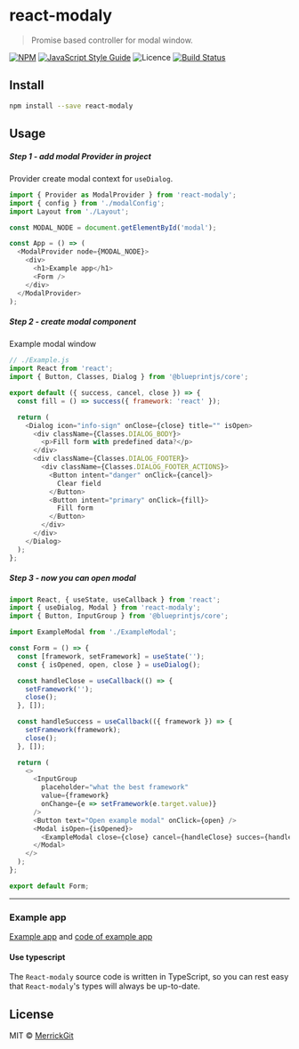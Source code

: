 # react-modaly

> Promise based controller for modal window.

[![NPM](https://img.shields.io/npm/v/react-modaly.svg)](https://www.npmjs.com/package/react-modaly)
[![JavaScript Style Guide](https://img.shields.io/badge/code_style-standard-brightgreen.svg)](https://standardjs.com)
![Licence](https://img.shields.io/npm/l/react-modaly)
[![Build Status](https://travis-ci.org/MerrickGit/react-modaly.svg?branch=master)](https://travis-ci.org/MerrickGit/react-modaly)

## Install

```bash
npm install --save react-modaly
```

## Usage

##### Step 1 - add modal Provider in project

Provider create modal context for `useDialog`.

```js
import { Provider as ModalProvider } from 'react-modaly';
import { config } from './modalConfig';
import Layout from './Layout';

const MODAL_NODE = document.getElementById('modal');

const App = () => (
  <ModalProvider node={MODAL_NODE}>
    <div>
      <h1>Example app</h1>
      <Form />
    </div>
  </ModalProvider>
);
```

##### Step 2 - create modal component

Example modal window

```js
// ./Example.js
import React from 'react';
import { Button, Classes, Dialog } from '@blueprintjs/core';

export default ({ success, cancel, close }) => {
  const fill = () => success({ framework: 'react' });

  return (
    <Dialog icon="info-sign" onClose={close} title="" isOpen>
      <div className={Classes.DIALOG_BODY}>
        <p>Fill form with predefined data?</p>
      </div>
      <div className={Classes.DIALOG_FOOTER}>
        <div className={Classes.DIALOG_FOOTER_ACTIONS}>
          <Button intent="danger" onClick={cancel}>
            Clear field
          </Button>
          <Button intent="primary" onClick={fill}>
            Fill form
          </Button>
        </div>
      </div>
    </Dialog>
  );
};
```

##### Step 3 - now you can open modal

```js
import React, { useState, useCallback } from 'react';
import { useDialog, Modal } from 'react-modaly';
import { Button, InputGroup } from '@blueprintjs/core';

import ExampleModal from './ExampleModal';

const Form = () => {
  const [framework, setFramework] = useState('');
  const { isOpened, open, close } = useDialog();

  const handleClose = useCallback(() => {
    setFramework('');
    close();
  }, []);

  const handleSuccess = useCallback(({ framework }) => {
    setFramework(framework);
    close();
  }, []);

  return (
    <>
      <InputGroup
        placeholder="what the best framework"
        value={framework}
        onChange={e => setFramework(e.target.value)}
      />
      <Button text="Open example modal" onClick={open} />
      <Modal isOpen={isOpened}>
        <ExampleModal close={close} cancel={handleClose} succes={handleSuccess} />
      </Modal>
    </>
  );
};

export default Form;
```

---

### Example app

[Example app](https://merrickgit.github.io/react-modaly/) and [code of example app](https://github.com/MerrickGit/react-modaly/tree/master/example)

#### Use typescript

The `React-modaly` source code is written in TypeScript,
so you can rest easy that `React-modaly`'s types will always be up-to-date.

## License

MIT © [MerrickGit](https://github.com/MerrickGit)
